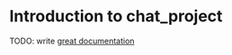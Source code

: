 # Introduction to chat_project

TODO: write [great documentation](http://jacobian.org/writing/what-to-write/)
